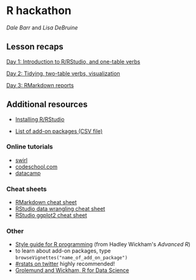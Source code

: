 # R hackathon

*Dale Barr* and *Lisa DeBruine*

## Lesson recaps

[Day 1: Introduction to R/RStudio, and one-table verbs](../master/day_1/README.md)

[Day 2: Tidying, two-table verbs, visualization](../master/day_2/README.md)

[Day 3: RMarkdown reports](../master/day_3/README.md)

## Additional resources

- [Installing R/RStudio](http://talklab.psy.gla.ac.uk/r_training/install)

- [List of add-on packages (CSV file)](../raw/master/cran.csv)

### Online tutorials

- [swirl](http://swirlstats.com)
- [codeschool.com](http://tryr.codeschool.com)
- [datacamp](https://www.datacamp.com/courses/free-introduction-to-r)

### Cheat sheets

- [RMarkdown cheat sheet](http://www.rstudio.com/wp-content/uploads/2015/02/rmarkdown-cheatsheet.pdf)
- [RStudio data wrangling cheat sheet](https://www.rstudio.com/wp-content/uploads/2015/02/data-wrangling-cheatsheet.pdf)
- [RStudio ggplot2 cheat sheet](http://www.rstudio.com/wp-content/uploads/2015/12/ggplot2-cheatsheet-2.0.pdf)

### Other

- [Style guide for R programming](http://adv-r.had.co.nz/Style.html) (from Hadley Wickham's *Advanced R*)
- to learn about add-on packages, type `browseVignettes("name_of_add_on_package")`
- [#rstats on twitter](https://twitter.com/search?q=%2523rstats) highly recommended!
- [Grolemund and Wickham, R for Data Science](http://r4ds.had.co.nz)
